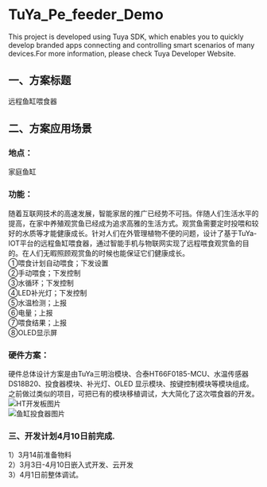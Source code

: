 # TuYa_Pe_feeder_Demo
This project is developed using Tuya SDK, which enables you to quickly develop branded apps connecting and controlling smart scenarios of many devices.For more information, please check Tuya Developer Website.
## 一、方案标题
远程鱼缸喂食器
## 二、方案应用场景
### 地点：
家庭鱼缸
### 功能：
随着互联网技术的高速发展，智能家居的推广已经势不可挡。伴随人们生活水平的提高，在家中养殖观赏鱼已经成为追求高雅的生活方式。观赏鱼需要定时投喂和较好的水质等才能健康成长。针对人们在外管理植物不便的问题，设计了基于TuYa-IOT平台的远程鱼缸喂食器，通过智能手机与物联网实现了远程喂食观赏鱼的目的。在人们无暇照顾观赏鱼的时候也能保证它们健康成长。<br>
①喂食计划自动喂食；下发设置<br>
②手动喂食；下发控制<br>
③水循环；下发控制<br>
④LED补光灯；下发控制<br>
⑤水温检测；上报<br>
⑥电量；上报<br>
⑦喂食结果；上报<br>
⑧OLED显示屏
### 硬件方案：
硬件总体设计方案是由TuYa三明治模块、合泰HT66F0185-MCU、水温传感器DS18B20、投食器模块、补光灯、OLED 显示模块、按键控制模块等模块组成。<br>
之前做过类似的项目，可把已有的模块移植调试，大大简化了这次喂食器的开发。<br>
![HT开发板图片](https://github.com/vikingGit66/TuYa_Pet_Feeder_FishTank_Demo/blob/master/HT%E5%BC%80%E5%8F%91%E6%9D%BF.jpg) <br>
![鱼缸投食器图片](https://github.com/vikingGit66/TuYa_Pet_Feeder_FishTank_Demo/blob/master/%E9%B1%BC%E7%BC%B8%E6%8A%95%E9%A3%9F%E5%99%A8.jpg)<br>
### 三、开发计划4月10日前完成.
1）3月14前准备物料<br>
2）3月3日-4月10日嵌入式开发、云开发<br>
3）4月1日前整体调试。<br>
